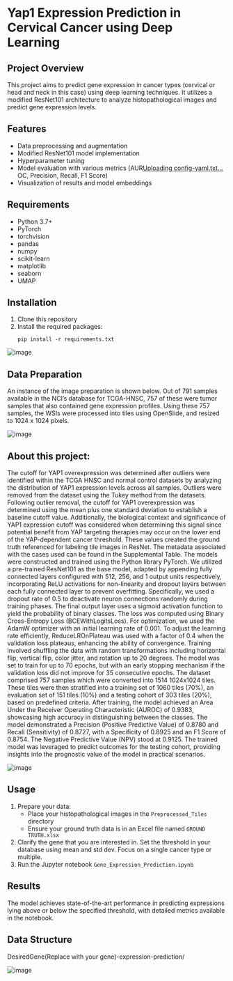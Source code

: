 # Yap1 Expression Prediction in Cervical Cancer using Deep Learning

## Project Overview
This project aims to predict gene expression in cancer types (cervical or head and neck in this case) using deep learning techniques. It utilizes a modified ResNet101 architecture to analyze histopathological images and predict gene expression levels.

## Features
- Data preprocessing and augmentation
- Modified ResNet101 model implementation
- Hyperparameter tuning
- Model evaluation with various metrics (AUR[Uploading config-yaml.txt…]()
OC, Precision, Recall, F1 Score)
- Visualization of results and model embeddings

## Requirements
- Python 3.7+
- PyTorch
- torchvision
- pandas
- numpy
- scikit-learn
- matplotlib
- seaborn
- UMAP

## Installation
1. Clone this repository
2. Install the required packages:
   ```
   pip install -r requirements.txt
   ```

![image](https://github.com/user-attachments/assets/6c9de619-2f32-4dba-a264-a3bdc9770be5)


## Data Preparation
An instance of the image preparation is shown below. Out of 791 samples available in the NCI’s database for TCGA-HNSC, 757 of these were tumor samples that also contained gene expression profiles. Using these 757 samples, the WSIs were processed into tiles using OpenSlide, and resized to 1024 x 1024 pixels. 
   
![image](https://github.com/user-attachments/assets/b8c34c2e-aec0-4f84-b50b-d655eb672b3c)

## About this project:
The cutoff for YAP1 overexpression was determined after outliers were identified within the TCGA HNSC and normal control datasets by analyzing the distribution of YAP1 expression levels across all samples. Outliers were removed from the dataset using the Tukey method from the datasets. Following outlier removal, the cutoff for YAP1 overexpression was determined using the mean plus one standard deviation to establish a baseline cutoff value. Additionally, the biological context and significance of YAP1 expression cutoff was considered when determining this signal since potential benefit from YAP targeting therapies may occur on the lower end of the YAP-dependent cancer threshold. These values created the ground truth referenced for labeling tile images in ResNet. The metadata associated with the cases used can be found in the Supplemental Table. 
The models were constructed and trained using the Python library PyTorch. We utilized a pre-trained ResNet101 as the base model, adapted by appending fully connected layers configured with 512, 256, and 1 output units respectively, incorporating ReLU activations for non-linearity and dropout layers between each fully connected layer to prevent overfitting. Specifically, we used a dropout rate of 0.5 to deactivate neuron connections randomly during training phases. 
The final output layer uses a sigmoid activation function to yield the probability of binary classes. The loss was computed using Binary Cross-Entropy Loss (BCEWithLogitsLoss). For optimization, we used the AdamW optimizer with an initial learning rate of 0.001. To adjust the learning rate efficiently, ReduceLROnPlateau was used with a factor of 0.4 when the validation loss plateaus, enhancing the ability of convergence. 
Training involved shuffling the data with random transformations including horizontal flip, vertical flip, color jitter, and rotation up to 20 degrees. 
The model was set to train for up to 70 epochs, but with an early stopping mechanism if the validation loss did not improve for 35 consecutive epochs.
The dataset comprised 757 samples which were converted into 1514 1024x1024 tiles. These tiles were then stratified into a training set of 1060 tiles (70%), an evaluation set of 151 tiles (10%) and a testing cohort of 303 tiles (20%), based on predefined criteria. After training, the model achieved an Area Under the Receiver Operating Characteristic (AUROC) of 0.9383, showcasing high accuracy in distinguishing between the classes. The model demonstrated a Precision (Positive Predictive Value) of 0.8780 and Recall (Sensitivity) of 0.8727, with a Specificity of 0.8925 and an F1 Score of 0.8754. The Negative Predictive Value (NPV) stood at 0.9125.
The trained model was leveraged to predict outcomes for the testing cohort, providing insights into the prognostic value of the model in practical scenarios.


![image](https://github.com/user-attachments/assets/37e74bfc-f970-4253-b3ff-b3d38bf6a201)


## Usage
1. Prepare your data:
   - Place your histopathological images in the `Preprocessed_Tiles` directory
   - Ensure your ground truth data is in an Excel file named `GROUND TRUTH.xlsx`
2. Clarify the gene that you are interested in. Set the threshold in your database using mean and std dev. Focus on a single cancer type or multiple.
3. Run the Jupyter notebook `Gene_Expression_Prediction.ipynb`

## Results
The model achieves state-of-the-art performance in predicting expressions lying above or below the specified threshold, with detailed metrics available in the notebook.

## Data Structure
DesiredGene(Replace with your gene)-expression-prediction/

![image](https://github.com/user-attachments/assets/cebb4f29-633a-4537-9c7f-ddf75364842c)

